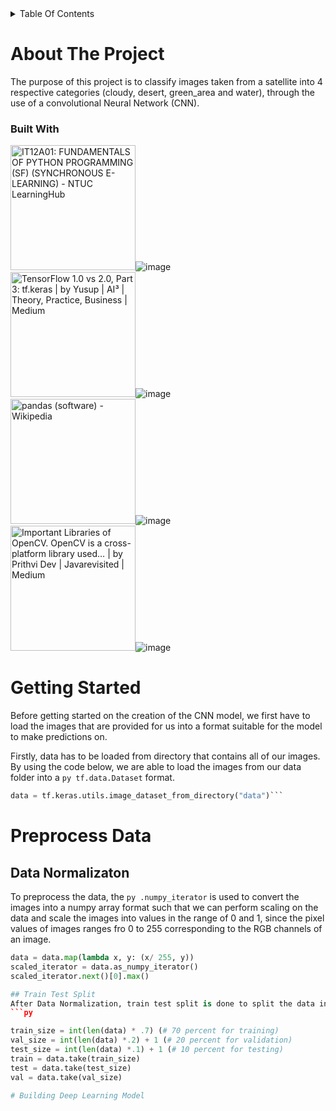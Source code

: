 <details>
  <summary>Table Of Contents</summary>
  
  1. [About The Project](#about-the-project) 
        - [Built With](#built-with)
  2. [Getting Started](#getting-started)
  3. [Preprocess Data](#preprocess-data)
  4. [Build a Convolutional Neural Network for image classification](#build-cnn-model)
</details>

# About The Project
The purpose of this project is to classify images taken from a satellite into 4 respective categories (cloudy, desert, green_area and water), through the use of a convolutional Neural Network (CNN).

### Built With
<img src="https://sgx-1-asia-southeast1.prod.fire.glass/resources?rid=75c07dd05e09c53f2c7e4ddb7eae3b5f560382475403cd98f5a6e8a0415f6770&amp;url=data%3A97934ea858a5cb4e72c0c2a30462f1a61ced12ab&amp;cid=__FGL__16813121b163bf6bec691f2cb14212e5050875f60000000000000000000000000000000000000000000000000000000000000000000000000000000000000000000000000000000000000000000000000000000000000000000000000000&amp;bdk=cookiesEncryptionDisabled&amp;eid=24" alt="IT12A01: FUNDAMENTALS OF PYTHON PROGRAMMING (SF) (SYNCHRONOUS E-LEARNING) -  NTUC LearningHub" width = "200" />![image](https://github.com/JevTeo123/satellite_image_classification/assets/123255675/a5f637b3-1058-4167-a906-2352509ac77f)<br>
<img src="https://sgx-1-asia-southeast1.prod.fire.glass/resources?rid=153b8b497aced89e07fe6518df8c4859b75ca7bd9d32f192b366a881c2dac510&amp;url=data%3A59c705a57f1f2b61682f3b6f6e02cfa5affb5a19&amp;cid=__FGL__16813121b163bf6bec691f2cb14212e5050875f60000000000000000000000000000000000000000000000000000000000000000000000000000000000000000000000000000000000000000000000000000000000000000000000000000&amp;bdk=cookiesEncryptionDisabled&amp;eid=24" alt="TensorFlow 1.0 vs 2.0, Part 3: tf.keras | by Yusup | AI³ | Theory,  Practice, Business | Medium" width = "200"/>![image](https://github.com/JevTeo123/satellite_image_classification/assets/123255675/a5d7ebb2-0bcc-44dd-81e0-3ace7b6e93c9) <br>
<img src="https://sgx-1-asia-southeast1.prod.fire.glass/resources?rid=1e02864a0cae24b159b69acb3d6c76c12b4fdcd7c3dca78b643d69665d4ce88b&amp;url=data%3A7c4df48df980ef7d66b5f2b07b3ca6c867f1307b&amp;cid=__FGL__16813121b163bf6bec691f2cb14212e5050875f60000000000000000000000000000000000000000000000000000000000000000000000000000000000000000000000000000000000000000000000000000000000000000000000000000&amp;bdk=cookiesEncryptionDisabled&amp;eid=24" alt="pandas (software) - Wikipedia" width = "200"/>![image](https://github.com/JevTeo123/satellite_image_classification/assets/123255675/e70eb94d-126e-44e8-9b36-9055116e6ea1) <br>
<img src="https://sgx-1-asia-southeast1.prod.fire.glass/resources?rid=7cac74fa2ea50755e752878c16019ebc5b31fb90cc6e7c12840c76264a1cc4ee&amp;url=data%3A3280b18c25b165489dd6343aa795256e43e47b0a&amp;cid=__FGL__16813121b163bf6bec691f2cb14212e5050875f60000000000000000000000000000000000000000000000000000000000000000000000000000000000000000000000000000000000000000000000000000000000000000000000000000&amp;bdk=cookiesEncryptionDisabled&amp;eid=24" alt="Important Libraries of OpenCV. OpenCV is a cross-platform library used… |  by Prithvi Dev | Javarevisited | Medium" width = "200"/>![image](https://github.com/JevTeo123/satellite_image_classification/assets/123255675/a8eecc2f-ce22-4bda-93b3-199215386167)<br>

# Getting Started
Before getting started on the creation of the CNN model, we first have to load the images that are provided for us into a format suitable for the model to make predictions on.

Firstly, data has to be loaded from directory that contains all of our images. By using the code below, we are able to load the images from our data folder into a ```py tf.data.Dataset``` format.
```py 
data = tf.keras.utils.image_dataset_from_directory("data")```
```
# Preprocess Data
## Data Normalizaton
To preprocess the data, the ```py .numpy_iterator``` is used to convert the images into a numpy array format such that we can perform scaling on the data and scale the images into values in the range of 0 and 1, since the pixel values of images ranges fro 0 to 255 corresponding to the RGB channels of an image.
```py
data = data.map(lambda x, y: (x/ 255, y))
scaled_iterator = data.as_numpy_iterator()
scaled_iterator.next()[0].max()

## Train Test Split
After Data Normalization, train test split is done to split the data into training, testing and validation data. The train data would be used to train the model on the data to predict the different categories of the target variable, the testing data would be used to test the model's accuracy on unseen data while the validation data is used to provide and unbiased evaluation of the model's performance and to fine tune the model's parameters. This is done through the code below:
```py

train_size = int(len(data) * .7) (# 70 percent for training)
val_size = int(len(data) *.2) + 1 (# 20 percent for validation)
test_size = int(len(data) *.1) + 1 (# 10 percent for testing)
train = data.take(train_size)
test = data.take(test_size)
val = data.take(val_size)

# Building Deep Learning Model







